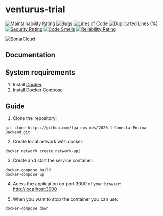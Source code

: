 # venturus-trial

[![Maintainability Rating](https://sonarcloud.io/api/project_badges/measure?project=jschneiderm98_venturus-trial&metric=sqale_rating)](https://sonarcloud.io/dashboard?id=jschneiderm98_venturus-trial) [![Bugs](https://sonarcloud.io/api/project_badges/measure?project=jschneiderm98_venturus-trial&metric=bugs)](https://sonarcloud.io/dashboard?id=jschneiderm98_venturus-trial) [![Lines of Code](https://sonarcloud.io/api/project_badges/measure?project=jschneiderm98_venturus-trial&metric=ncloc)](https://sonarcloud.io/dashboard?id=jschneiderm98_venturus-trial) [![Duplicated Lines (%)](https://sonarcloud.io/api/project_badges/measure?project=jschneiderm98_venturus-trial&metric=duplicated_lines_density)](https://sonarcloud.io/dashboard?id=jschneiderm98_venturus-trial)[![Security Rating](https://sonarcloud.io/api/project_badges/measure?project=jschneiderm98_venturus-trial&metric=security_rating)](https://sonarcloud.io/dashboard?id=jschneiderm98_venturus-trial) [![Code Smells](https://sonarcloud.io/api/project_badges/measure?project=jschneiderm98_venturus-trial&metric=code_smells)](https://sonarcloud.io/dashboard?id=jschneiderm98_venturus-trial) [![Reliability Rating](https://sonarcloud.io/api/project_badges/measure?project=jschneiderm98_venturus-trial&metric=reliability_rating)](https://sonarcloud.io/dashboard?id=jschneiderm98_venturus-trial)

[![SonarCloud](https://sonarcloud.io/images/project_badges/sonarcloud-orange.svg)](https://sonarcloud.io/dashboard?id=jschneiderm98_venturus-trial)

## Documentation



## System requirements 

 1. Install [Docker](https://docs.docker.com/engine/installation/)
 2. Install [Docker Compose](https://docs.docker.com/compose/install/)

## Guide

 1. Clone the repository:
 ```
 git clone https://github.com/fga-eps-mds/2020.1-Conecta-Ensina-Backend.git
 ```
 2. Create local network with docker:
 ```
 docker network create network-api
 ```
 3. Create and start the service container:

 ```
 docker-compose build
 docker-compose up
 ```

 4. Acess the application on port 3000 of your `browser`: [http://localhost:3000]()

 5. When you want to stop the container you can use:
 ```
 docker-compose down
 ``` 
 
 